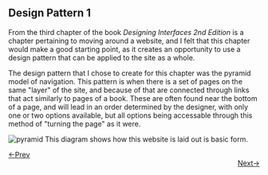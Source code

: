 ## Design Pattern 1

From the third chapter of the book _Designing Interfaces 2nd Edition_ is a chapter pertaining to moving around a website, and I felt that this chapter would make a good starting point, as it creates an opportunity to use a design pattern that can be applied to the site as a whole.

The design pattern that I chose to create for this chapter was the pyramid model of navigation. This pattern is when there is a set of pages on the same "layer" of the site, and because of that are connected through links that act similarly to pages of a book. These are often found near the bottom of a page, and will lead in an order determined by the designer, with only one or two options available, but all options being accessable through this method of "turning the page" as it were.




![pyramid](https://g-birmin.github.io/photos/pyramid.jpg)
This diagram shows how this website is laid out is basic form.







<div style="text-align: left"> <a href="/index"> <-Prev </a> </div> <div style="text-align: right"> <a href="/dp_2"> Next-> </a> </div>
